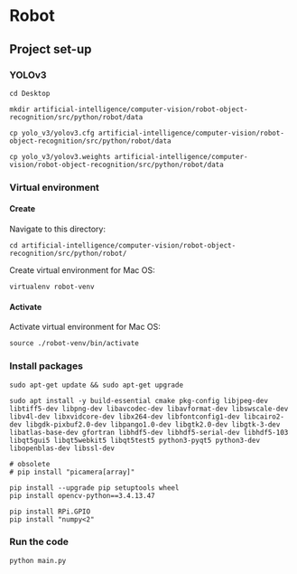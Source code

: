 # Robot

## Project set-up

### YOLOv3

```
cd Desktop
```

```
mkdir artificial-intelligence/computer-vision/robot-object-recognition/src/python/robot/data
```

```
cp yolo_v3/yolov3.cfg artificial-intelligence/computer-vision/robot-object-recognition/src/python/robot/data
```

```
cp yolo_v3/yolov3.weights artificial-intelligence/computer-vision/robot-object-recognition/src/python/robot/data
```

### Virtual environment

#### Create

Navigate to this directory:
```
cd artificial-intelligence/computer-vision/robot-object-recognition/src/python/robot/
```

Create virtual environment for Mac OS:

```
virtualenv robot-venv
```

#### Activate

Activate virtual environment for Mac OS:

```
source ./robot-venv/bin/activate
```

### Install packages

```
sudo apt-get update && sudo apt-get upgrade
```

```
sudo apt install -y build-essential cmake pkg-config libjpeg-dev libtiff5-dev libpng-dev libavcodec-dev libavformat-dev libswscale-dev libv4l-dev libxvidcore-dev libx264-dev libfontconfig1-dev libcairo2-dev libgdk-pixbuf2.0-dev libpango1.0-dev libgtk2.0-dev libgtk-3-dev libatlas-base-dev gfortran libhdf5-dev libhdf5-serial-dev libhdf5-103 libqt5gui5 libqt5webkit5 libqt5test5 python3-pyqt5 python3-dev libopenblas-dev libssl-dev
```

```
# obsolete
# pip install "picamera[array]"
```

```
pip install --upgrade pip setuptools wheel
pip install opencv-python==3.4.13.47
```

```
pip install RPi.GPIO
pip install "numpy<2"
```

### Run the code

```
python main.py
```
